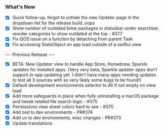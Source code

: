 ### What's New

- [x] Quick follow-up, forgot to unhide the new Updater page in the dropdown list for the release build..oops
- [x] Show number of outdated brew packages in statusbar under searchbar, reorder categories to show outdated at the top - #377
- [x] Fix QOS issue on a function by detaching from parent Task
- [x] Fix accessing StateObject on app load outside of a swiftui view

--- Previous Release ---

- [x] BETA: New Updater view to handle App Store, Homebrew, Sparkle updates for installed apps. (Very very beta, Sparkle updater apps don't support in-app updating yet. I didn't have many apps needing updates to test all 3 sources with so very likely some bugs to be found!)
- [x] Default development environments selector to All if not empty on view load
- [x] Add more safeguards in place when fully uninstalling a macOS package and tweak related file search logic - #375
- [x] Permissions view sheet colors hard to see - #370
- [x] Add zed to dev environments - PR#374
- [x] Add uv to dev environments, misc changes - PR#373
- [x] Update translations
